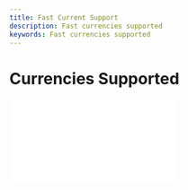 ```yaml
---
title: Fast Current Support
description: Fast currencies supported
keywords: Fast currencies supported
---
```


# Currencies Supported

<embed src="/reusables/for-sellers/_currencies-supported.md" />
